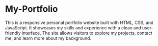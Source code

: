 # My-Portfolio
This is a responsive personal portfolio website built with HTML, CSS, and JavaScript. It showcases my skills and experience with a clean and user-friendly interface. The site allows visitors to explore my projects, contact me, and learn more about my background.
